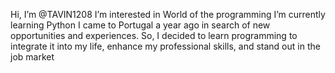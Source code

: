 Hi, I’m @TAVIN1208
I’m interested in World of the programming
I’m currently learning Python
I came to Portugal a year ago in search of new opportunities and experiences. 
So, I decided to learn programming to integrate it into my life, 
enhance my professional skills, and stand out in the job market
<!---
TAVIN1208/TAVIN1208 is a ✨ special ✨ repository because its `README.md` (this file) appears on your GitHub profile.
You can click the Preview link to take a look at your changes.
--->

